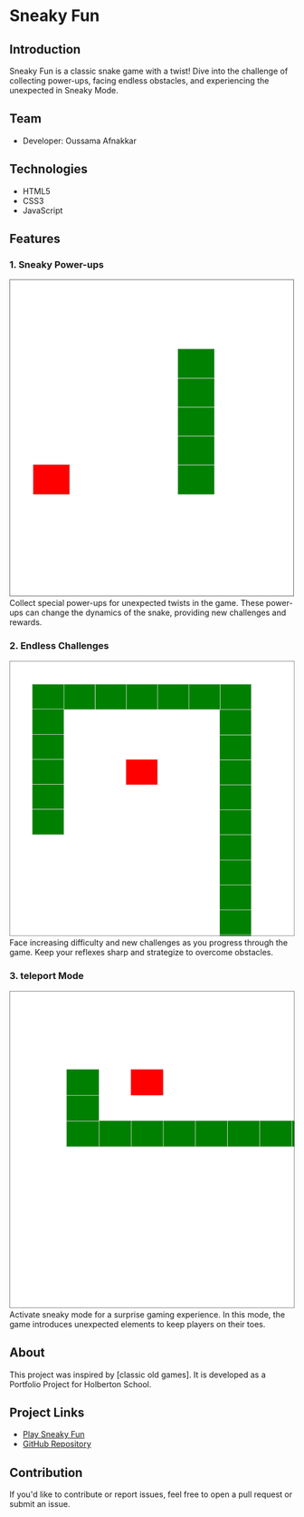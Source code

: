# Sneaky Fun

## Introduction
Sneaky Fun is a classic snake game with a twist! Dive into the challenge of collecting power-ups, facing endless obstacles, and experiencing the unexpected in Sneaky Mode.

## Team
- Developer: Oussama Afnakkar

## Technologies
- HTML5
- CSS3
- JavaScript

## Features

### 1. Sneaky Power-ups
![Sneaky Power-ups](i1.png)
Collect special power-ups for unexpected twists in the game. These power-ups can change the dynamics of the snake, providing new challenges and rewards.

### 2. Endless Challenges
![Endless Challenges](i2.png)
Face increasing difficulty and new challenges as you progress through the game. Keep your reflexes sharp and strategize to overcome obstacles.

### 3. teleport Mode
![Sneaky Mode](i3.png)
Activate sneaky mode for a surprise gaming experience. In this mode, the game introduces unexpected elements to keep players on their toes.

## About
This project was inspired by [classic old games]. It is developed as a Portfolio Project for Holberton School.

## Project Links
- [Play Sneaky Fun](https://oussamaafnakkar.github.io/MVP-Snakey-Fun/snf.html)
- [GitHub Repository](https://github.com/oussamaafnakkar/MVP-Snakey-Fun)

## Contribution
If you'd like to contribute or report issues, feel free to open a pull request or submit an issue.
